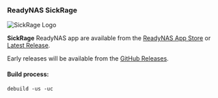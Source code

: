 ### ReadyNAS SickRage
![SickRage Logo](https://raw.githubusercontent.com/SickRage/readynas-sickrage/master/rn-files/logo.png)

**SickRage** ReadyNAS app are available from the [ReadyNAS App Store](https://apps.readynas.com/pages/?page_id=9) or [Latest Release](https://github.com/SickRage/readynas-sickrage/releases/latest).

Early releases will be available from the [GitHub Releases](https://github.com/SickRage/readynas-sickrage/releases).


#### Build process:

`debuild -us -uc`
